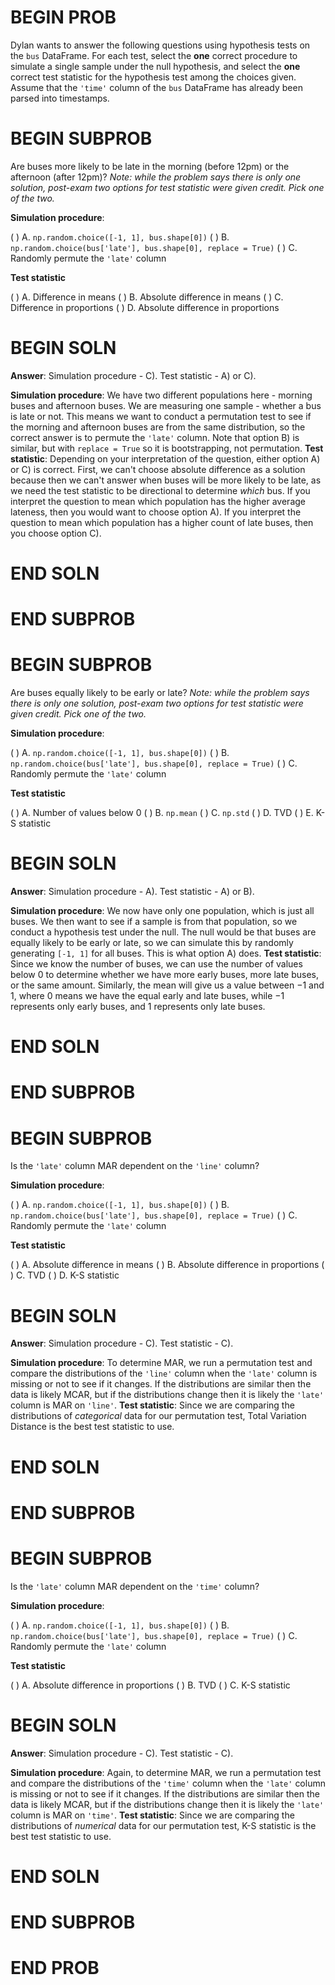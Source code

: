 # BEGIN PROB
Dylan wants to answer the following questions using hypothesis tests on the `bus` DataFrame. For each test, select the **one** correct procedure to simulate a single sample under the null hypothesis, and select the **one** correct test statistic for the hypothesis test among the choices given. Assume that the `'time'` column of the `bus` DataFrame has already been parsed into timestamps.

# BEGIN SUBPROB
Are buses more likely to be late in the morning (before $12$pm) or the afternoon (after $12$pm)?
*Note: while the problem says there is only one solution, post-exam two options for test statistic were given credit. Pick one of the two.*

**Simulation procedure**:

( ) A. `np.random.choice([-1, 1], bus.shape[0])`
( ) B. `np.random.choice(bus['late'], bus.shape[0], replace = True)`
( ) C. Randomly permute the `'late'` column

**Test statistic**

( ) A. Difference in means 
( ) B. Absolute difference in means
( ) C. Difference in proportions
( ) D. Absolute difference in proportions
# BEGIN SOLN
**Answer**: Simulation procedure - C). Test statistic - A) or C).

**Simulation procedure**:
We have two different populations here - morning buses and afternoon buses. We are measuring one sample - whether a bus is late or not. This means we want to conduct a permutation test to see if the morning and afternoon buses are from the same distribution, so the correct answer is to permute the `'late'` column. Note that option B) is similar, but with `replace = True` so it is bootstrapping, not permutation.
**Test statistic**:
Depending on your interpretation of the question, either option A) or C) is correct. First, we can't choose absolute difference as a solution because then we can't answer when buses will be more likely to be late, as we need the test statistic to be directional to determine *which* bus. If you interpret the question to mean which population has the higher average lateness, then you would want to choose option A). If you interpret the question to mean which population has a higher count of late buses, then you choose option C).
# END SOLN
# END SUBPROB

# BEGIN SUBPROB
Are buses equally likely to be early or late?
*Note: while the problem says there is only one solution, post-exam two options for test statistic were given credit. Pick one of the two.*

**Simulation procedure**:

( ) A. `np.random.choice([-1, 1], bus.shape[0])`
( ) B. `np.random.choice(bus['late'], bus.shape[0], replace = True)`
( ) C. Randomly permute the `'late'` column

**Test statistic**

( ) A. Number of values below $0$
( ) B. `np.mean`
( ) C. `np.std`
( ) D. TVD
( ) E. K-S statistic
# BEGIN SOLN
**Answer**: Simulation procedure - A). Test statistic - A) or B).

**Simulation procedure**:
We now have only one population, which is just all buses. We then want to see if a sample is from that population, so we conduct a hypothesis test under the null. The null would be that buses are equally likely to be early or late, so we can simulate this by randomly generating `[-1, 1]` for all buses. This is what option A) does. 
**Test statistic**:
Since we know the number of buses, we can use the number of values below $0$ to determine whether we have more early buses, more late buses, or the same amount. Similarly, the mean will give us a value between $-1$ and $1$, where $0$ means we have the equal early and late buses, while $-1$ represents only early buses, and $1$ represents only late buses.
# END SOLN
# END SUBPROB

# BEGIN SUBPROB
Is the `'late'` column MAR dependent on the `'line'` column?

**Simulation procedure**:

( ) A. `np.random.choice([-1, 1], bus.shape[0])`
( ) B. `np.random.choice(bus['late'], bus.shape[0], replace = True)`
( ) C. Randomly permute the `'late'` column

**Test statistic**

( ) A. Absolute difference in means 
( ) B. Absolute difference in proportions
( ) C. TVD
( ) D. K-S statistic
# BEGIN SOLN
**Answer**: Simulation procedure - C). Test statistic - C).

**Simulation procedure**:
To determine MAR, we run a permutation test and compare the distributions of the `'line'` column when the `'late'` column is missing or not to see if it changes. If the distributions are similar then the data is likely MCAR, but if the distributions change then it is likely the `'late'` column is MAR on `'line'`.
**Test statistic**:
Since we are comparing the distributions of *categorical* data for our permutation test, Total Variation Distance is the best test statistic to use.
# END SOLN
# END SUBPROB

# BEGIN SUBPROB
Is the `'late'` column MAR dependent on the `'time'` column?

**Simulation procedure**:

( ) A. `np.random.choice([-1, 1], bus.shape[0])`
( ) B. `np.random.choice(bus['late'], bus.shape[0], replace = True)`
( ) C. Randomly permute the `'late'` column

**Test statistic**

( ) A. Absolute difference in proportions
( ) B. TVD
( ) C. K-S statistic
# BEGIN SOLN
**Answer**: Simulation procedure - C). Test statistic - C).

**Simulation procedure**:
Again, to determine MAR, we run a permutation test and compare the distributions of the `'time'` column when the `'late'` column is missing or not to see if it changes. If the distributions are similar then the data is likely MCAR, but if the distributions change then it is likely the `'late'` column is MAR on `'time'`.
**Test statistic**:
Since we are comparing the distributions of *numerical* data for our permutation test, K-S statistic is the best test statistic to use.
# END SOLN
# END SUBPROB
# END PROB